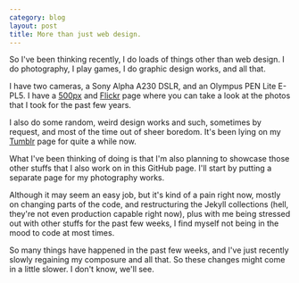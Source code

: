```yaml
---
category: blog
layout: post
title: More than just web design.
---
```


So I've been thinking recently, I do loads of things other than web design. I do photography, I play games, I do graphic design works, and all that.

I have two cameras, a Sony Alpha A230 DSLR, and an Olympus PEN Lite E-PL5. I have a [500px](http://500px.com/resir014) and [Flickr](https://www.flickr.com/photos/resir014/) page where you can take a look at the photos that I took for the past few years.

I also do some random, weird design works and such, sometimes by request, and most of the time out of sheer boredom. It's been lying on my [Tumblr](http://resir014.tumblr.com/tagged/resir014) page for quite a while now.

What I've been thinking of doing is that I'm also planning to showcase those other stuffs that I also work on in this GitHub page. I'll start by putting a separate page for my photography works.

Although it may seem an easy job, but it's kind of a pain right now, mostly on changing parts of the code, and restructuring the Jekyll collections (hell, they're not even production capable right now), plus with me being stressed out with other stuffs for the past few weeks, I find myself not being in the mood to code at most times.

So many things have happened in the past few weeks, and I've just recently slowly regaining my composure and all that. So these changes might come in a little slower. I don't know, we'll see.
